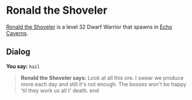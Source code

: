 # Ronald the Shoveler



[Ronald the Shoveler](/npc/153048) is a level 32 Dwarf Warrior that spawns in [Echo Caverns](/zone/153).



## Dialog

**You say:** `hail`



>**Ronald the Shoveler says:** Look at all this ore.  I swear we produce more each day and still it's not enough.  The bosses won't be happy 'til they work us all t' death.
end
